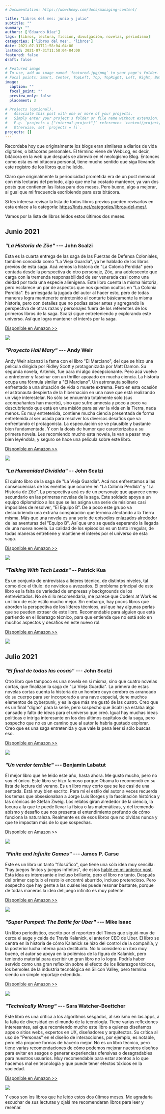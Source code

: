 ```yaml
---
# Documentation: https://wowchemy.com/docs/managing-content/

title: "Libros del mes: junio y julio"
subtitle: ""
summary: ""
authors: ['Eduardo Díaz']
tags: [libros, lectura, ficción, divulgación, novelas, periodismo]
categories: ['libros del mes', 'libros']
date: 2021-07-31T11:58:04-04:00
lastmod: 2021-07-31T11:58:04-04:00
featured: false
draft: false

# Featured image
# To use, add an image named `featured.jpg/png` to your page's folder.
# Focal points: Smart, Center, TopLeft, Top, TopRight, Left, Right, BottomLeft, Bottom, BottomRight.
image:
  caption: ""
  focal_point: ""
  preview_only: false
  placement: 3

# Projects (optional).
#   Associate this post with one or more of your projects.
#   Simply enter your project's folder or file name without extension.
#   E.g. `projects = ["internal-project"]` references `content/project/deep-learning/index.md`.
#   Otherwise, set `projects = []`.
projects: []
---
```



Recordaba hoy que originalmente los blogs eran similares a diarios de vida digitales, o bitácoras personales. El término viene de WebLog, es decir, bitácora en la web que después se abrevió en el neologismo Blog. Entonces como esta es mi bitácora personal, tiene mucho sentido que siga llevando este registro de los libros que he leido.

Claro que originalmente la periodicidad prometida era de un post mensual con mis lecturas del periodo, algo que me ha costado mantener, ya van dos posts que contienen las listas para dos meses. Pero bueno, algo a mejorar, al gual que mi frecuencia escribiendo para esta bitácora. 

Si les interesa revisar la lista de todos libros previos pueden revisarlos en esta enlace a la categoría: https://lnds.net/categories/libros-del-mes/. 

Vamos por la lista de libros leidos estos últimos dos meses.

## Junio 2021

### _"La Historia de Zöe"_ ---   John Scalzi

Esta es la cuarta entrega de las saga de las Fuerzas de Defensa Coloniales, también conocida como "La Vieja Guardia", ya he hablado de los libros previos de esta saga. Acá vemos la historia de "La Colonia Perdida" pero contada desde la perspectiva de otro personaje, Zöe, una adolescente que carga con la tremenda responsabilidad de ser venerada casi como una deidad por toda una especie alienígena. Este libro cuenta la misma historia, pero esclarece un par de aspectos que nos quedan ocultos en "La Colonia Perdida". Es arriesgada la jugada del autor al hacer esto, pero de todas maneras logra mantenerte entretenido al contarte básicamente la misma historia, pero con detalles que no podías saber antes y agregando la perspectiva de otras razas y personajes fuera de los referentes de los primeros libros de la saga. Scalzi sigue entreteniendo y explorando este universo. Así que logra mantener el interés por la saga. 

[Disponible en Amazon >>](https://amzn.to/3C25p0H)

[![](zoe.jpg)](https://amzn.to/3C25p0H)

### _"Proyecto Hail Mary"_ --- Andy Weir

Andy Weir alcanzó la fama con el libro "El Marciano", del que se hizo una película dirigida por Ridley Scott y protagonizada por Matt Damon. Su segunda novela, Artemis, fue para mi algo decepcionante. Pero acá vuelve a entretener y fascinar con un thriller apoyado en mucha ciencia. La historia ocupa una fórmula similar a "El Marciano". Un astronauta solitario enfrentado a una situación de vida o muerte extrema. Pero en esta ocasión el astronauta despierta de la hibernación en una nave que está realizando un viaje interestelar. No sólo se encuentra totalmente solo (sus acompañantes han muerto), sino que sufre amnesia y poco a poco va descubriendo que está en una misión para salvar la vida en la Tierra, nada menos. Es muy entretenida, contiene mucha ciencia presentada de forma entretenida al ser usada para resolver los diversos desafíos que va enfrentando el protagonista. La especulación se ve plausible y bastante bien fundamentada. Y con la dosis de humor que caracterizaba a su primera novela. Les recomiendo mucho esta novela, la van a pasar muy bien leyéndola, y seguro se hace una película sobre este libro.

[Disponible en Amazon >>](https://amzn.to/3lkNufM)

[![](hailmary.jpg)](https://amzn.to/3lkNufM)

### _"La Humanidad Dividida"_ -- John Scalzi

El quinto libro de la saga de "La Vieja Guardia". Acá nos enfrentamos a las consecuencias de los eventos que ocurren en "La Colonia Perdida" y "La Historia de Zöe". La perspectiva acá es de un personaje que aparece como secundario en las primeras novelas de la saga. Este soldado apoya a un equipo diplomático a los que se les asigna una serie de misiones casi imposibles de resolver, "El Equipo B". De a poco este grupo va descubriendo una extraña conspiración que termina afectando a la Tierra misma. Más que una novela es una serie de episodios enlazados alrededor de las aventuras del "Equipo B". Así que uno se queda esperando la llegada de una nueva novela. La calidad de los episodios es un tanto irregular, de todas maneras entretiene y mantiene el interés por el universo de esta saga.

[Disponible en Amazon >>](https://amzn.to/2Vlshrl)

[![](humanidad.jpg)](https://amzn.to/2Vlshrl)

### _"Talking With Tech Leads"_ -- Patrick Kua

Es un conjunto de entrevistas a líderes técnico, de distintos niveles, tal como dice el título: de novicios a avezados. El problema principal de este libro es la falta de variedad de empresas y backgrounds de los entrevistados. No sé si lo recomendaría, me parece que Coders at Work es un libro de este estilo mucho mejor. Sin embargo, hay pocos libros que aborden la perspectiva de los líderes técnicos, así que hay algunas perlas que se pueden extraer de este libro. Recomendable para alguien que está partiendo en el liderazgo técnico, para que entienda que no está solo en muchos aspectos y desafíos en este nuevo rol.

[Disponible en Amazon >>](https://amzn.to/3fe2to8)

[![](talking.jpg)](https://amzn.to/3fe2to8)

## Julio 2021

### _"El final de todas las cosas"_ --- John Scalzi

Otro libro que tampoco es una novela en si misma, sino que cuatro novelas cortas, que finalizan la saga de "La Vieja Guardia". La primera de estas novelas cortas cuenta la historia de un hombre cuyo cerebro es arrancado de su cuerpo para ser incorporado a una nave espacial, tiene muchos elementos de cyberpunk, y es la que más me gustó de las cuatro. Creo que es un final "digno" para la serie, pero sospecho que Scalzi ya estaba algo cansado y falto de ideas para el universo que creó. Igual hay muchas ideas políticas e intriga interesante en los dos últimos capítulos de la saga, pero sospecho que no es un camino que al autor le habría gustado explorar. Creo que es una saga entretenida y que vale la pena leer si sólo buscas eso.

[Disponible en Amazon >>](https://amzn.to/37aBYLJ)

[![](final.jpg)](https://amzn.to/37aBYLJ)

### _"Un verdor terrible"_ --- Benjamin Labatut

El mejor libro que he leido este año, hasta ahora. Me gustó mucho, pero no soy el único. Este libro se hizo famoso porque Obama lo recomendó en su lista de lectura del verano. Es un libro muy corto que se lee casi de una sentada. Está muy bien escrito. Para mi el estilo del autor a veces recuerda los temas que obsesionaban a Jorge Luis Borges y la fascinación histórica y las crónicas de Stefan Zweig. Los relatos giran alrededor de la ciencia, la locura a la que te puede llevar la física o las matemáticas, y del tremendo abismo y desafío que nos presenta el entendimiento profundo de cómo funciona la naturaleza. Realmente es de esos libros que no olvidas nunca y que te impactan más de lo que sospechas.

[Disponible en Amazon >>](https://amzn.to/3fciqLt)

[![](verdor.jpg)](https://amzn.to/3fciqLt)

### _"Finite and Infinite Games"_ --- James P. Carse

Este es un libro un tanto "filosófico", que tiene una sóla idea muy sencilla: "hay juegos finitos y juegos infinitos", de estos  [hablé en mi anterior post](/blog/lnds/2021/07/11/antes-too-esto-era-campo/). Esta idea es interesante e incluso brillante, pero el libro no tanto. Después del primer capítulo el resto lo encontré aburrido, incluso pretencioso. Pero sospecho que hay gente a las cuales les puede resonar bastante, porque de todas maneras la idea del juego infinito es muy potente. 

[Disponible en Amazon >>](https://amzn.to/3C09e6G)

[![](infinite.jpg)](https://amzn.to/3C09e6G)

### _"Super Pumped: The Battle for Uber"_ --- Mike Isaac

Un libro periodístico, escrito por el reportero del Times que siguió muy de cerca el auge y caida de Travis Kalanick, el anterior CEO de Uber. El libro se centra en la historia de cómo Kalanick se hizo del control de la compañía, y la posterior lucha interna para destituirlo.  No lo considero un ibro muy bueno, el autor se apoya en la polémica de la figura de Kalanick, pero teniendo material para escribir un gran libro no lo logra. Podría haber servido como una gran reflexión sobre el efecto de los liderazgos tóxicos, los bemoles de la industria tecnológica en Silicon Valley, pero termina siendo un simple reportaje extendido.

[Disponible en Amazon >>](https://amzn.to/3llopRV)

[![](pumped.jpg)](https://amzn.to/3llopRV)



### _"Technically Wrong"_ --- Sara Watcher-Boettcher

Este libro es una crítica a los algoritmos sesgados, al sexismo en las apps, a la falta de diversidad en el mundo de la tecnología. Tiene varias reflexiones interesantes, así que recomiendo mucho este libro a quienes diseñamos apps o sitios webs, expertos en UX, diseñadores y arquitectos. Su crítica al uso de "Personas" en el diseño de interacciones, por ejemplo, es notable, pero ella propone formas de hacerlo mejor. No es un libro técnico, pero tiene varias recomendaciones de cómo podemos mejorar nuestros diseños para evitar en sesgos o generar experiencias ofensivas o desagradables para nuestros usuarios. Muy recomendable para estar atentos a lo que hacemos mal  en tecnología y que puede tener efectos tóxicos en la sociedad.


[Disponible en Amazon >>](https://amzn.to/3jcy1vJ)

[![](wrong.jpg)](https://amzn.to/3jcy1vJ)


Y esos son los libros que he leido estos dos últmos meses. Me agradaría escuchar de sus lecturas y ojalá me recomendaran libros para leer y reseñar.